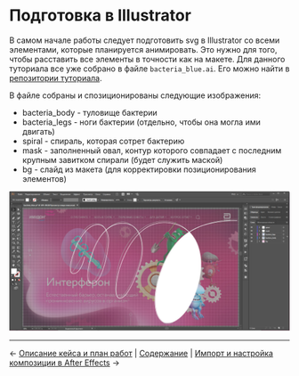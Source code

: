 # Подготовка в Illustrator

В самом начале работы следует подготовить svg в Illustrator со всеми элементами, которые планируется анимировать. Это нужно для того, чтобы расставить все элементы в точности как на макете. Для данного туториала все уже собрано в файле `bacteria_blue.ai`. Его можно найти в [репозитории туториала](https://github.com/ncer/bodymovin-lottie-tutorial/tree/master/docs).

В файле собраны и спозиционированы следующие изображения:
- bacteria_body - туловище бактерии
- bacteria_legs - ноги бактерии (отдельно, чтобы она могла ими двигать)
- spiral - спираль, которая сотрет бактерию
- mask - заполненный овал, контур которого совпадает с последним крупным завитком спирали (будет служить маской)
- bg - слайд из макета (для корректировки позиционирования элементов)

[![Подготовка в Illustrator](/assets/illustrator.jpg)](https://raw.githubusercontent.com/ncer/bodymovin-lottie-tutorial/master/assets/illustrator.jpg)

---

&larr; [Описание кейса и план работ](/tutorial/1-beginning.md) | 
[Содержание](/README.md#содержание) | 
[Импорт и настройка композиции в After Effects](/tutorial/3-preparing-aftereffects.md) &rarr;